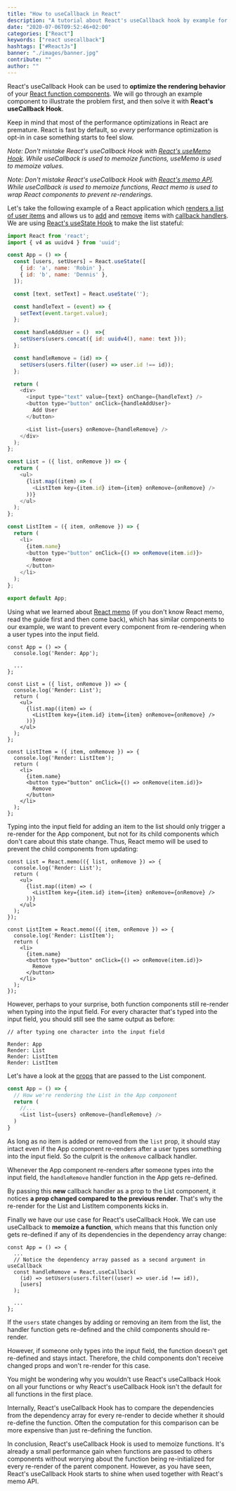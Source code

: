```yaml
---
title: "How to useCallback in React"
description: "A tutorial about React's useCallback hook by example for performance optimizations in React function components ..."
date: "2020-07-06T09:52:46+02:00"
categories: ["React"]
keywords: ["react usecallback"]
hashtags: ["#ReactJs"]
banner: "./images/banner.jpg"
contribute: ""
author: ""
---
```


<Sponsorship />

React's useCallback Hook can be used to **optimize the rendering behavior** of your [React function components](/react-function-component/). We will go through an example component to illustrate the problem first, and then solve it with **React's useCallback Hook**.

Keep in mind that most of the performance optimizations in React are premature. React is fast by default, so *every* performance optimization is opt-in in case something starts to feel slow.

*Note: Don't mistake React's useCallback Hook with [React's useMemo Hook](/react-usememo-hook/). While useCallback is used to memoize functions, useMemo is used to memoize values.*

*Note: Don't mistake React's useCallback Hook with [React's memo API](/react-memo/). While useCallback is used to memoize functions, React memo is used to wrap React components to prevent re-renderings.*

Let's take the following example of a React application which [renders a list of user items](/react-list-component/) and allows us to [add](/react-add-item-to-list/) and [remove](/react-remove-item-from-list/) items with [callback handlers](/react-event-handler/). We are using [React's useState Hook](/react-usestate-hook/) to make the list stateful:

```javascript
import React from 'react';
import { v4 as uuidv4 } from 'uuid';

const App = () => {
  const [users, setUsers] = React.useState([
    { id: 'a', name: 'Robin' },
    { id: 'b', name: 'Dennis' },
  ]);

  const [text, setText] = React.useState('');

  const handleText = (event) => {
    setText(event.target.value);
  };

  const handleAddUser = ()  =>{
    setUsers(users.concat({ id: uuidv4(), name: text }));
  };

  const handleRemove = (id) => {
    setUsers(users.filter((user) => user.id !== id));
  };

  return (
    <div>
      <input type="text" value={text} onChange={handleText} />
      <button type="button" onClick={handleAddUser}>
        Add User
      </button>

      <List list={users} onRemove={handleRemove} />
    </div>
  );
};

const List = ({ list, onRemove }) => {
  return (
    <ul>
      {list.map((item) => (
        <ListItem key={item.id} item={item} onRemove={onRemove} />
      ))}
    </ul>
  );
};

const ListItem = ({ item, onRemove }) => {
  return (
    <li>
      {item.name}
      <button type="button" onClick={() => onRemove(item.id)}>
        Remove
      </button>
    </li>
  );
};

export default App;
```

Using what we learned about [React memo](/react-memo/) (if you don't know React memo, read the guide first and then come back), which has similar components to our example, we want to prevent every component from re-rendering when a user types into the input field.

```javascript{2,8,19}
const App = () => {
  console.log('Render: App');

  ...
};

const List = ({ list, onRemove }) => {
  console.log('Render: List');
  return (
    <ul>
      {list.map((item) => (
        <ListItem key={item.id} item={item} onRemove={onRemove} />
      ))}
    </ul>
  );
};

const ListItem = ({ item, onRemove }) => {
  console.log('Render: ListItem');
  return (
    <li>
      {item.name}
      <button type="button" onClick={() => onRemove(item.id)}>
        Remove
      </button>
    </li>
  );
};
```

Typing into the input field for adding an item to the list should only trigger a re-render for the App component, but not for its child components which don't care about this state change. Thus, React memo will be used to prevent the child components from updating:

```javascript{1,10,12,22}
const List = React.memo(({ list, onRemove }) => {
  console.log('Render: List');
  return (
    <ul>
      {list.map((item) => (
        <ListItem key={item.id} item={item} onRemove={onRemove} />
      ))}
    </ul>
  );
});

const ListItem = React.memo(({ item, onRemove }) => {
  console.log('Render: ListItem');
  return (
    <li>
      {item.name}
      <button type="button" onClick={() => onRemove(item.id)}>
        Remove
      </button>
    </li>
  );
});
```

However, perhaps to your surprise, both function components still re-render when typing into the input field. For every character that's typed into the input field, you should still see the same output as before:

```text
// after typing one character into the input field

Render: App
Render: List
Render: ListItem
Render: ListItem
```

Let's have a look at the [props](/react-pass-props-to-component/) that are passed to the List component.

```javascript
const App = () => {
  // How we're rendering the List in the App component
  return (
    //...
    <List list={users} onRemove={handleRemove} />
  )
}
```

As long as no item is added or removed from the `list` prop, it should stay intact even if the App component re-renders after a user types something into the input field. So the culprit is the `onRemove` callback handler.

Whenever the App component re-renders after someone types into the input field, the `handleRemove` handler function in the App gets re-defined.

By passing this **new** callback handler as a prop to the List component, it notices **a prop changed compared to the previous render**. That's why the re-render for the List and ListItem components kicks in.

Finally we have our use case for React's useCallback Hook. We can use useCallback to **memoize a function**, which means that this function only gets re-defined if any of its dependencies in the dependency array change:

```javascript{4,6-7}
const App = () => {
  ...
  // Notice the dependency array passed as a second argument in useCallback
  const handleRemove = React.useCallback(
    (id) => setUsers(users.filter((user) => user.id !== id)),
    [users]
  );

  ...
};
```

If the `users` state changes by adding or removing an item from the list, the handler function gets re-defined and the child components should re-render.

However, if someone only types into the input field, the function doesn't get re-defined and stays intact. Therefore, the child components don't receive changed props and won't re-render for this case.

You might be wondering why you wouldn't use React's useCallback Hook on all your functions or why React's useCallback Hook isn't the default for all functions in the first place.

Internally, React's useCallback Hook has to compare the dependencies from the dependency array for every re-render to decide whether it should re-define the function. Often the computation for this comparison can be more expensive than just re-defining the function.

<Divider />

In conclusion, React's useCallback Hook is used to memoize functions. It's already a small performance gain when functions are passed to others components without worrying about the function being re-initialized for every re-render of the parent component. However, as you have seen, React's useCallback Hook starts to shine when used together with React's memo API.

